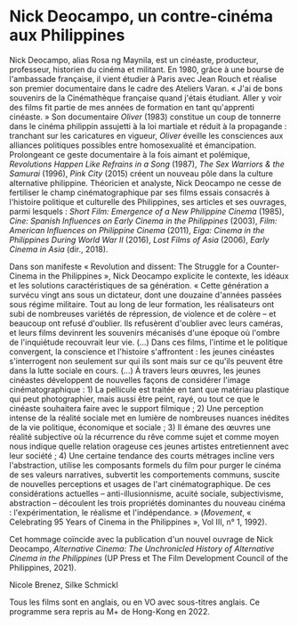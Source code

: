 # Nick Deocampo, un contre-cinéma aux Philippines

Nick Deocampo, alias Rosa ng Maynila, est un cinéaste, producteur, professeur, historien du cinéma et militant. En 1980, grâce à une bourse de l'ambassade française, il vient étudier à Paris avec Jean Rouch et réalise son premier documentaire dans le cadre des Ateliers Varan. « J'ai de bons souvenirs de la Cinémathèque française quand j'étais étudiant. Aller y voir des films fit partie de mes années de formation en tant qu'apprenti cinéaste. » Son documentaire _Oliver_ (1983) constitue un coup de tonnerre dans le cinéma philippin assujetti à la loi martiale et réduit à la propagande : tranchant sur les caricatures en vigueur, _Oliver_ éveille les consciences aux alliances politiques possibles entre homosexualité et émancipation. Prolongeant ce geste documentaire à la fois aimant et polémique, _Revolutions Happen Like Refrains in a Song_ (1987), _The Sex Warriors &amp; the Samurai_ (1996), _Pink City_ (2015) créent un nouveau pôle dans la culture alternative philippine. Théoricien et analyste, Nick Deocampo ne cesse de fertiliser le champ cinématographique par ses films essais consacrés à l'histoire politique et culturelle des Philippines, ses articles et ses ouvrages, parmi lesquels : _Short Film: Emergence of a New Philippine Cinema_ (1985), _Cine: Spanish Influences on Early Cinema in the Philippines_ (2003), _Film: American Influences on Philippine Cinema_ (2011), _Eiga: Cinema in the Philippines During World War II_ (2016), _Lost Films of Asia_ (2006), _Early Cinema in Asia_ (dir., 2018).

Dans son manifeste « Revolution and dissent: The Struggle for a Counter-Cinema in the Philippines », Nick Deocampo explicite le contexte, les idéaux et les solutions caractéristiques de sa génération. « Cette génération a survécu vingt ans sous un dictateur, dont une douzaine d'années passées sous régime militaire. Tout au long de leur formation, les réalisateurs ont subi de nombreuses variétés de répression, de violence et de colère – et beaucoup ont refusé d'oublier. Ils refusèrent d'oublier avec leurs caméras, et leurs films devinrent les souvenirs mécanisés d'une époque où l'ombre de l'inquiétude recouvrait leur vie. (...) Dans ces films, l'intime et le politique convergent, la conscience et l'histoire s'affrontent : les jeunes cinéastes s'interrogent non seulement sur qui ils sont mais sur ce qu'ils peuvent être dans la lutte sociale en cours. (...) À travers leurs œuvres, les jeunes cinéastes développent de nouvelles façons de considérer l'image cinématographique : 1) La pellicule est traitée en tant que matériau plastique qui peut photographier, mais aussi être peint, rayé, ou tout ce que le cinéaste souhaitera faire avec le support filmique ; 2) Une perception intense de la réalité sociale met en lumière de nombreuses nuances inédites de la vie politique, économique et sociale ; 3) Il émane des œuvres une réalité subjective où la récurrence du rêve comme sujet et comme moyen nous indique quelle relation orageuse ces jeunes artistes entretiennent avec leur société ; 4) Une certaine tendance des courts métrages incline vers l'abstraction, utilise les composants formels du film pour purger le cinéma de ses valeurs narratives, subvertit les comportements communs, suscite de nouvelles perceptions et usages de l'art cinématographique. De ces considérations actuelles – anti-illusionnisme, acuité sociale, subjectivisme, abstraction – découlent les trois propriétés dominantes du nouveau cinéma : l'expérimentation, le réalisme et l'indépendance. » (_Movement_, « Celebrating 95 Years of Cinema in the Philippines », Vol III, n° 1, 1992).

Cet hommage coïncide avec la publication d'un nouvel ouvrage de Nick Deocampo, _Alternative Cinema: The Unchronicled History of Alternative Cinema in the Philippines_ (UP Press et The Film Development Council of the Philippines, 2021).

Nicole Brenez, Silke Schmickl

Tous les films sont en anglais, ou en VO avec sous-titres anglais. Ce programme sera repris au M+ de Hong-Kong en 2022.